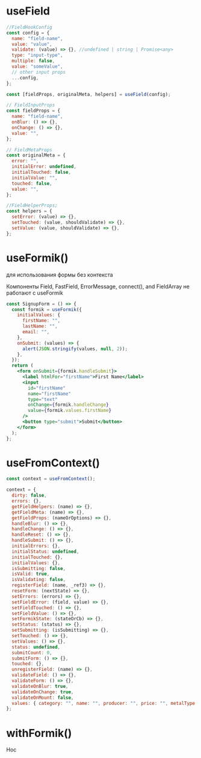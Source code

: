 <!-- useField -------------------------------------------------------------------------------------------------------------------------------->

# useField

```js
//FieldHookConfig
const config = {
  name: "field-name",
  value: "value",
  validate: (value) => {}, //undefined | string | Promise<any>
  type: "input-type",
  multiple: false,
  value: "someValue",
  // other input props
  ...config,
};

const [fieldProps, originalMeta, helpers] = useField(config);

// FieldInputProps
const fieldProps = {
  name: "field-name",
  onBlur: () => {},
  onChange: () => {},
  value: "",
};

// FieldMetaProps
const originalMeta = {
  error: "",
  initialError: undefined,
  initialTouched: false,
  initialValue: "",
  touched: false,
  value: "",
};

//FieldHelperProps;
const helpers = {
  setError: (value) => {},
  setTouched: (value, shouldValidate) => {},
  setValue: (value, shouldValidate) => {},
};
```

<!-- useFormik ------------------------------------------------------------------------------------------------------------------------------->

# useFormik()

для использования формы без контекста

Компоненты Field, FastField, ErrorMessage, connect(), and FieldArray не работают с useFormik

```jsx
const SignupForm = () => {
  const formik = useFormik({
    initialValues: {
      firstName: "",
      lastName: "",
      email: "",
    },
    onSubmit: (values) => {
      alert(JSON.stringify(values, null, 2));
    },
  });
  return (
    <form onSubmit={formik.handleSubmit}>
      <label htmlFor="firstName">First Name</label>
      <input
        id="firstName"
        name="firstName"
        type="text"
        onChange={formik.handleChange}
        value={formik.values.firstName}
      />
      <button type="submit">Submit</button>
    </form>
  );
};
```

# useFromContext()

```js
const context = useFromContext();

context = {
  dirty: false,
  errors: {},
  getFieldHelpers: (name) => {},
  getFieldMeta: (name) => {},
  getFieldProps: (nameOrOptions) => {},
  handleBlur: () => {},
  handleChange: () => {},
  handleReset: () => {},
  handleSubmit: () => {},
  initialErrors: {},
  initialStatus: undefined,
  initialTouched: {},
  initialValues: {},
  isSubmitting: false,
  isValid: true,
  isValidating: false,
  registerField: (name, _ref3) => {},
  resetForm: (nextState) => {},
  setErrors: (errors) => {},
  setFieldError: (field, value) => {},
  setFieldTouched: () => {},
  setFieldValue: () => {},
  setFormikState: (stateOrCb) => {},
  setStatus: (status) => {},
  setSubmitting: (isSubmitting) => {},
  setTouched: () => {},
  setValues: () => {},
  status: undefined,
  submitCount: 0,
  submitForm: () => {},
  touched: {},
  unregisterField: (name) => {},
  validateField: () => {},
  validateForm: () => {},
  validateOnBlur: true,
  validateOnChange: true,
  validateOnMount: false,
  values: { category: "", name: "", producer: "", price: "", metalType: "" },
};
```

<!-- withFormik ------------------------------------------------------------------------------------------------------------------------------>

# withFormik()

Hoc
